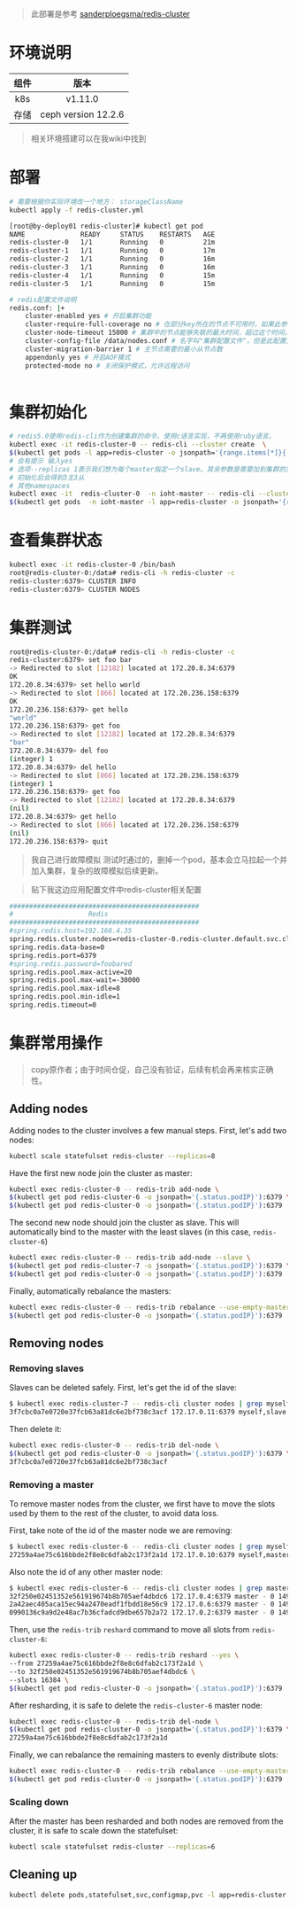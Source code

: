 > 此部署是参考 [sanderploegsma/redis-cluster](https://github.com/sanderploegsma/redis-cluster)
# 环境说明
组件|版本
:---:|:---: 
k8s|v1.11.0
存储|ceph version 12.2.6
> 相关环境搭建可以在我wiki中找到

# 部署
```bash
# 需要根据你实际环境改一个地方： storageClassName
kubectl apply -f redis-cluster.yml

[root@by-deploy01 redis-cluster]# kubectl get pod
NAME              READY     STATUS    RESTARTS   AGE
redis-cluster-0   1/1       Running   0          21m
redis-cluster-1   1/1       Running   0          17m
redis-cluster-2   1/1       Running   0          16m
redis-cluster-3   1/1       Running   0          16m
redis-cluster-4   1/1       Running   0          15m
redis-cluster-5   1/1       Running   0          15m

# redis配置文件说明
redis.conf: |+
    cluster-enabled yes # 开启集群功能
    cluster-require-full-coverage no # 在部分key所在的节点不可用时，如果此参数设置为"yes"(默认值), 则整个集群停止接受操作；如果此参数设置为”no”，则集群依然为可达节点上的key提供读操作。
    cluster-node-timeout 15000 # 集群中的节点能够失联的最大时间，超过这个时间，该节点就会被认为故障，会进行迁移
    cluster-config-file /data/nodes.conf # 名字叫"集群配置文件"，但是此配置文件不能人工编辑，它是集群节点自动维护的文件，主要用于记录集群中有哪些节点、他们的状态以及一些持久化参数等，方便在重启时恢复这些状态。通常是在收到请求之后这个文件就会被更新。
    cluster-migration-barrier 1 # 主节点需要的最小从节点数
    appendonly yes # 开启AOF模式
    protected-mode no # 关闭保护模式，允许远程访问
    
```

# 集群初始化
```bash
# redis5.0使用redis-cli作为创建集群的命令，使用c语言实现，不再使用ruby语言。
kubectl exec -it redis-cluster-0 -- redis-cli --cluster create  \
$(kubectl get pods -l app=redis-cluster -o jsonpath='{range.items[*]}{.status.podIP}:6379 ') --cluster-replicas 1
# 会有提示 输入yes
# 选项--replicas 1表示我们想为每个master指定一个slave。其余参数是需要加到集群的实例地址。
# 初始化后会得到3主3从
# 其他namespaces
kubectl exec -it  redis-cluster-0  -n ioht-master -- redis-cli --cluster create  \
$(kubectl get pods  -n ioht-master -l app=redis-cluster -o jsonpath='{range.items[*]}{.status.podIP}:6379 ') --cluster-replicas 1
```
# 查看集群状态
```bash
kubectl exec -it redis-cluster-0 /bin/bash
root@redis-cluster-0:/data# redis-cli -h redis-cluster -c
redis-cluster:6379> CLUSTER INFO
redis-cluster:6379> CLUSTER NODES
```
# 集群测试
```bash
root@redis-cluster-0:/data# redis-cli -h redis-cluster -c
redis-cluster:6379> set foo bar
-> Redirected to slot [12182] located at 172.20.8.34:6379
OK
172.20.8.34:6379> set hello world
-> Redirected to slot [866] located at 172.20.236.158:6379
OK
172.20.236.158:6379> get hello
"world"
172.20.236.158:6379> get foo
-> Redirected to slot [12182] located at 172.20.8.34:6379
"bar"
172.20.8.34:6379> del foo
(integer) 1
172.20.8.34:6379> del hello
-> Redirected to slot [866] located at 172.20.236.158:6379
(integer) 1
172.20.236.158:6379> get foo
-> Redirected to slot [12182] located at 172.20.8.34:6379
(nil)
172.20.8.34:6379> get hello
-> Redirected to slot [866] located at 172.20.236.158:6379
(nil)
172.20.236.158:6379> quit
```
> 我自己进行故障模拟 测试时通过的，删掉一个pod，基本会立马拉起一个并加入集群，复杂的故障模拟后续更新。

> 贴下我这边应用配置文件中redis-cluster相关配置
```bash
################################################
#                   Redis
################################################
#spring.redis.host=192.168.4.35
spring.redis.cluster.nodes=redis-cluster-0.redis-cluster.default.svc.cluster.local:6379,redis-cluster-1.redis-cluster.default.svc.cluster.local:6379,redis-cluster-2.redis-cluster.default.svc.cluster.local:6379,redis-cluster-3.redis-cluster.default.svc.cluster.local:6379,redis-cluster-4.redis-cluster.default.svc.cluster.local:6379,redis-cluster-5.redis-cluster.default.svc.cluster.local:6379
spring.redis.data-base=0
spring.redis.port=6379
#spring.redis.password=foobared
spring.redis.pool.max-active=20
spring.redis.pool.max-wait=-30000
spring.redis.pool.max-idle=8
spring.redis.pool.min-idle=1
spring.redis.timeout=0
```


# 集群常用操作
> copy原作者；由于时间仓促，自己没有验证，后续有机会再来核实正确性。
## Adding nodes
Adding nodes to the cluster involves a few manual steps. First, let's add two nodes:
``` bash
kubectl scale statefulset redis-cluster --replicas=8
```

Have the first new node join the cluster as master:
``` bash
kubectl exec redis-cluster-0 -- redis-trib add-node \
$(kubectl get pod redis-cluster-6 -o jsonpath='{.status.podIP}'):6379 \
$(kubectl get pod redis-cluster-0 -o jsonpath='{.status.podIP}'):6379
```

The second new node should join the cluster as slave. This will automatically bind to the master with the least slaves (in this case, `redis-cluster-6`)
``` bash
kubectl exec redis-cluster-0 -- redis-trib add-node --slave \
$(kubectl get pod redis-cluster-7 -o jsonpath='{.status.podIP}'):6379 \
$(kubectl get pod redis-cluster-0 -o jsonpath='{.status.podIP}'):6379
```

Finally, automatically rebalance the masters:
``` bash
kubectl exec redis-cluster-0 -- redis-trib rebalance --use-empty-masters \
$(kubectl get pod redis-cluster-0 -o jsonpath='{.status.podIP}'):6379
```

## Removing nodes

### Removing slaves
Slaves can be deleted safely. First, let's get the id of the slave:

``` bash
$ kubectl exec redis-cluster-7 -- redis-cli cluster nodes | grep myself
3f7cbc0a7e0720e37fcb63a81dc6e2bf738c3acf 172.17.0.11:6379 myself,slave 32f250e02451352e561919674b8b705aef4dbdc6 0 0 0 connected
```

Then delete it:
``` bash
kubectl exec redis-cluster-0 -- redis-trib del-node \
$(kubectl get pod redis-cluster-0 -o jsonpath='{.status.podIP}'):6379 \
3f7cbc0a7e0720e37fcb63a81dc6e2bf738c3acf
```

### Removing a master
To remove master nodes from the cluster, we first have to move the slots used by them to the rest of the cluster, to avoid data loss.

First, take note of the id of the master node we are removing:
``` bash
$ kubectl exec redis-cluster-6 -- redis-cli cluster nodes | grep myself
27259a4ae75c616bbde2f8e8c6dfab2c173f2a1d 172.17.0.10:6379 myself,master - 0 0 9 connected 0-1364 5461-6826 10923-12287
```

Also note the id of any other master node:
``` bash
$ kubectl exec redis-cluster-6 -- redis-cli cluster nodes | grep master | grep -v myself
32f250e02451352e561919674b8b705aef4dbdc6 172.17.0.4:6379 master - 0 1495120400893 2 connected 6827-10922
2a42aec405aca15ec94a2470eadf1fbdd18e56c9 172.17.0.6:6379 master - 0 1495120398342 8 connected 12288-16383
0990136c9a9d2e48ac7b36cfadcd9dbe657b2a72 172.17.0.2:6379 master - 0 1495120401395 1 connected 1365-5460
```

Then, use the `redis-trib` `reshard` command to move all slots from `redis-cluster-6`:
``` bash
kubectl exec redis-cluster-0 -- redis-trib reshard --yes \
--from 27259a4ae75c616bbde2f8e8c6dfab2c173f2a1d \
--to 32f250e02451352e561919674b8b705aef4dbdc6 \
--slots 16384 \
$(kubectl get pod redis-cluster-0 -o jsonpath='{.status.podIP}'):6379
```

After resharding, it is safe to delete the `redis-cluster-6` master node:
``` bash
kubectl exec redis-cluster-0 -- redis-trib del-node \
$(kubectl get pod redis-cluster-0 -o jsonpath='{.status.podIP}'):6379 \
27259a4ae75c616bbde2f8e8c6dfab2c173f2a1d
```

Finally, we can rebalance the remaining masters to evenly distribute slots:
``` bash
kubectl exec redis-cluster-0 -- redis-trib rebalance --use-empty-masters \
$(kubectl get pod redis-cluster-0 -o jsonpath='{.status.podIP}'):6379
```

### Scaling down
After the master has been resharded and both nodes are removed from the cluster, it is safe to scale down the statefulset:
``` bash
kubectl scale statefulset redis-cluster --replicas=6
```

## Cleaning up
``` bash
kubectl delete pods,statefulset,svc,configmap,pvc -l app=redis-cluster
```
